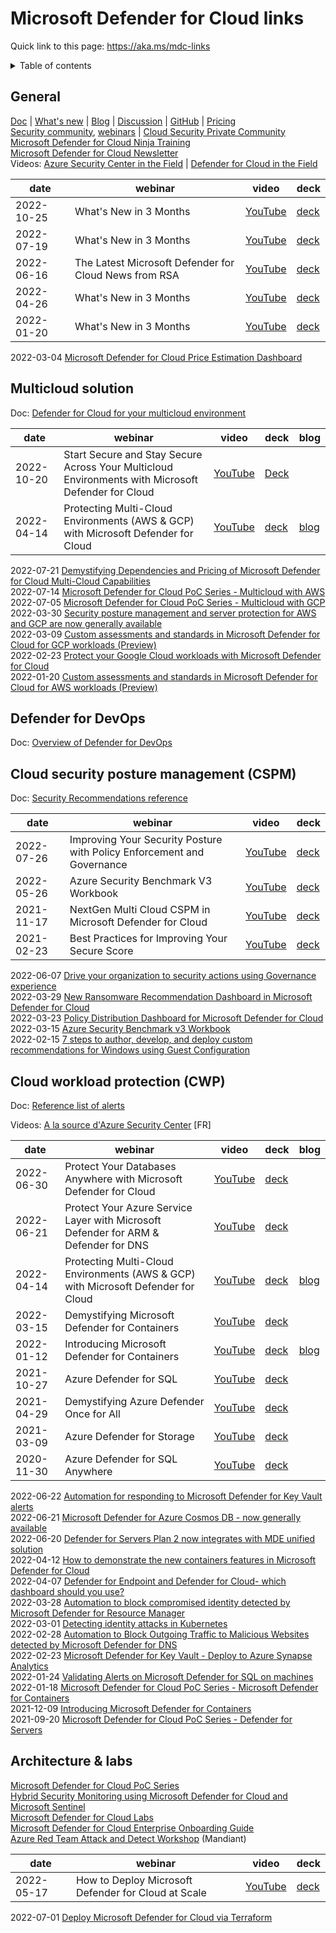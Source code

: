 # Microsoft Defender for Cloud links

Quick link to this page: https://aka.ms/mdc-links

<details><summary>Table of contents</summary>

* [General](#general)
* [Multicloud solution](#multicloud)
* [Defender for DevOps](#devops)
* [Security posture](#CSPM)
* [Workload protection](#CWP)
* [Architecture](#architecture)

</details>

<a name="general"></a>

## General
[Doc](https://docs.microsoft.com/en-us/azure/defender-for-cloud/) | [What's new](https://docs.microsoft.com/en-us/azure/defender-for-cloud/release-notes) | [Blog](https://techcommunity.microsoft.com/t5/microsoft-defender-for-cloud/bg-p/MicrosoftDefenderCloudBlog) | [Discussion](https://techcommunity.microsoft.com/t5/microsoft-defender-for-cloud/bd-p/MicrosoftDefenderCloud) | [GitHub](https://github.com/Azure/Microsoft-Defender-for-Cloud) | [Pricing](https://azure.microsoft.com/en-us/pricing/details/defender-for-cloud/)  
[Security community](http://aka.ms/securitycommunity), [webinars](https://techcommunity.microsoft.com/t5/security-compliance-and-identity/recordings-security-community-webinars/ba-p/2865990) | [Cloud Security Private Community](https://aka.ms/PrSecCom)  
[Microsoft Defender for Cloud Ninja Training](https://aka.ms/mdfcninja)  
[Microsoft Defender for Cloud Newsletter](https://aka.ms/MDFCNewsSubscribe)  
Videos: [Azure Security Center in the Field](https://aka.ms/ascinthefield) | [Defender for Cloud in the Field](https://aka.ms/mdfcinthefield)

| date | webinar | video | deck |
| ---- | ------- | ----- | ---- |
| 2022-10-25 | What's New in 3 Months | [YouTube](https://youtu.be/yoJS2A0U9q4) | [deck](https://1drv.ms/b/s!AnEPjr8tHcNmmgX9NmQYfFUObuyf?e=8IkU7H) |
| 2022-07-19 | What's New in 3 Months | [YouTube](https://youtu.be/XWadW1R4BmY) | [deck](https://1drv.ms/b/s!AnEPjr8tHcNmljESTscuY1sZWlYz?e=hSfohZ) |
| 2022-06-16 | The Latest Microsoft Defender for Cloud News from RSA | [YouTube](https://youtu.be/r3w6HVPx3kM) | [deck](https://1drv.ms/b/s!AnEPjr8tHcNmlSv98FS7rXWQwJpX?e=vVILW6) |
| 2022-04-26 | What's New in 3 Months | [YouTube](https://youtu.be/mr0VpHPG0Nw) | [deck](https://1drv.ms/b/s!AnEPjr8tHcNmlDTt5WDD4_EOb-kX?e=ID3g4w) |
| 2022-01-20 | What's New in 3 Months | [YouTube](https://youtu.be/Hdlgajm6TrQ) | [deck](https://1drv.ms/b/s!AnEPjr8tHcNmkl07JpGza_SV8O5f?e=7LDLvP) |

2022-03-04 [Microsoft Defender for Cloud Price Estimation Dashboard](https://techcommunity.microsoft.com/t5/microsoft-defender-for-cloud/microsoft-defender-for-cloud-price-estimation-dashboard/ba-p/3247622)

<a name="multicloud"></a>

## Multicloud solution

Doc: [Defender for Cloud for your multicloud environment](https://docs.microsoft.com/en-us/azure/defender-for-cloud/multicloud)

| date | webinar | video | deck | blog |
| ---- | ------- | ----- | ---- | ---- |
| 2022-10-20 | Start Secure and Stay Secure Across Your Multicloud Environments with Microsoft Defender for Cloud | [YouTube](https://youtu.be/yoJS2A0U9q4) | [Deck](https://1drv.ms/b/s!AnEPjr8tHcNmmgX9NmQYfFUObuyf?e=8IkU7H) | |
| 2022-04-14 | Protecting Multi-Cloud Environments (AWS & GCP) with Microsoft Defender for Cloud | [YouTube](https://youtu.be/bVsifz3ZyPY) | [deck](https://1drv.ms/b/s!AnEPjr8tHcNmlCZcvRTe0sZebrBO?e=ING5qD) | [blog](https://techcommunity.microsoft.com/t5/microsoft-defender-for-cloud/security-posture-management-and-server-protection-for-aws-and/ba-p/3271388) |

2022-07-21 [Demystifying Dependencies and Pricing of Microsoft Defender for Cloud Multi-Cloud Capabilities](https://techcommunity.microsoft.com/t5/microsoft-defender-for-cloud/demystifying-dependencies-and-pricing-of-microsoft-defender-for/ba-p/3579250)  
2022-07-14 [Microsoft Defender for Cloud PoC Series - Multicloud with AWS](https://techcommunity.microsoft.com/t5/microsoft-defender-for-cloud/microsoft-defender-for-cloud-poc-series-multicloud-with-aws/ba-p/3573206)  
2022-07-05 [Microsoft Defender for Cloud PoC Series - Multicloud with GCP](https://techcommunity.microsoft.com/t5/microsoft-defender-for-cloud/microsoft-defender-for-cloud-poc-series-multicloud-with-gcp/ba-p/3565709)  
2022-03-30 [Security posture management and server protection for AWS and GCP are now generally available](https://techcommunity.microsoft.com/t5/microsoft-defender-for-cloud/security-posture-management-and-server-protection-for-aws-and/ba-p/3271388)  
2022-03-09 [Custom assessments and standards in Microsoft Defender for Cloud for GCP workloads (Preview)](https://techcommunity.microsoft.com/t5/microsoft-defender-for-cloud/custom-assessments-and-standards-in-microsoft-defender-for-cloud/ba-p/3251252)  
2022-02-23 [Protect your Google Cloud workloads with Microsoft Defender for Cloud](https://techcommunity.microsoft.com/t5/microsoft-defender-for-cloud/protect-your-google-cloud-workloads-with-microsoft-defender-for/ba-p/3073360)  
2022-01-20 [Custom assessments and standards in Microsoft Defender for Cloud for AWS workloads (Preview)](https://techcommunity.microsoft.com/t5/microsoft-defender-for-cloud/custom-assessments-and-standards-in-microsoft-defender-for-cloud/ba-p/3066575)

<a name="devops"></a>

## Defender for DevOps

Doc: [Overview of Defender for DevOps](https://learn.microsoft.com/en-us/azure/defender-for-cloud/defender-for-devops-introduction)


<a name="CSPM"></a>

## Cloud security posture management (CSPM)

Doc: [Security Recommendations reference](https://docs.microsoft.com/en-us/azure/defender-for-cloud/recommendations-reference)


| date | webinar | video | deck |
| ---- | ------- | ----- | ---- |
| 2022-07-26 | Improving Your Security Posture with Policy Enforcement and Governance | [YouTube](https://youtu.be/mqyOhHcGozs) | [deck](https://1drv.ms/b/s!AnEPjr8tHcNmllywMjceW8kalIIC?e=HzK0Hm) |
| 2022-05-26 | Azure Security Benchmark V3 Workbook | [YouTube](https://youtu.be/WW4XI4qQSvM) | [deck](https://1drv.ms/b/s!AnEPjr8tHcNmlQexPqgm8EKgKPds?e=YlrlTi) |
| 2021-11-17 | NextGen Multi Cloud CSPM in Microsoft Defender for Cloud | [YouTube](https://youtu.be/mC3C38L3KEI) | [deck](https://1drv.ms/b/s!AnEPjr8tHcNmkTseStXrj72dpO-t?e=7UNlub) |
| 2021-02-23 |  Best Practices for Improving Your Secure Score | [YouTube](https://youtu.be/jcrVqFd5KN4) | [deck](https://1drv.ms/b/s!AnEPjr8tHcNmhmop4sIci4-vqEke) |

2022-06-07 [Drive your organization to security actions using Governance experience](https://techcommunity.microsoft.com/t5/microsoft-defender-for-cloud/drive-your-organization-to-security-actions-using-governance/ba-p/3477265)  
2022-03-29 [New Ransomware Recommendation Dashboard in Microsoft Defender for Cloud](https://techcommunity.microsoft.com/t5/microsoft-defender-for-cloud/new-ransomware-recommendation-dashboard-in-microsoft-defender/ba-p/3270472)  
2022-03-23 [Policy Distribution Dashboard for Microsoft Defender for Cloud](https://techcommunity.microsoft.com/t5/microsoft-defender-for-cloud/policy-distribution-dashboard-for-microsoft-defender-for-cloud/ba-p/3264712)  
2022-03-15 [Azure Security Benchmark v3 Workbook](https://techcommunity.microsoft.com/t5/microsoft-defender-for-cloud/azure-security-benchmark-v3-workbook/ba-p/3257673)  
2022-02-15 [7 steps to author, develop, and deploy custom recommendations for Windows using Guest Configuration](https://techcommunity.microsoft.com/t5/microsoft-defender-for-cloud/7-steps-to-author-develop-and-deploy-custom-recommendations-for/ba-p/3166026)


<a name="CWP"></a>

## Cloud workload protection (CWP)

Doc: [Reference list of alerts](https://docs.microsoft.com/en-us/azure/defender-for-cloud/alerts-reference)

Videos: [A la source d'Azure Security Center](https://www.youtube.com/playlist?list=PLnQ8_FdCQrSntBmCpZfC5Za6zIsREuWZ3) [FR]

| date | webinar | video | deck | blog |
| ---- | ------- | ----- | ---- | ---- |
| 2022-06-30 | Protect Your Databases Anywhere with Microsoft Defender for Cloud | [YouTube](https://youtu.be/awp_0FDXFB0) | [deck](https://1drv.ms/b/s!AnEPjr8tHcNmlWS29-Jww-MpZqdj?e=7XvwPr) |
| 2022-06-21 | Protect Your Azure Service Layer with Microsoft Defender for ARM & Defender for DNS | [YouTube](https://youtu.be/eSkvWLZ2viE) | [deck](https://1drv.ms/b/s!AnEPjr8tHcNmlTU8f-xU_HLyK-DD?e=fDRjWB) |
| 2022-04-14 | Protecting Multi-Cloud Environments (AWS & GCP) with Microsoft Defender for Cloud | [YouTube](https://youtu.be/bVsifz3ZyPY) | [deck](https://1drv.ms/b/s!AnEPjr8tHcNmlCZcvRTe0sZebrBO?e=ING5qD) | [blog](https://techcommunity.microsoft.com/t5/microsoft-defender-for-cloud/security-posture-management-and-server-protection-for-aws-and/ba-p/3271388) |
| 2022-03-15 | Demystifying Microsoft Defender for Containers | [YouTube](https://youtu.be/TmoS0tVwpAM) | [deck](https://1drv.ms/b/s!AnEPjr8tHcNmkyjJrQqkRd61fmJ7?e=tvasAU) | |
| 2022-01-12 | Introducing Microsoft Defender for Containers | [YouTube](https://youtu.be/lCxhu07o28o) | [deck](https://1drv.ms/p/s!AnEPjr8tHcNmkkInoM2w09ZWjcX4?e=hY4sRF) | [blog](https://techcommunity.microsoft.com/t5/microsoft-defender-for-cloud/introducing-microsoft-defender-for-containers/ba-p/2952317) |
| 2021-10-27 | Azure Defender for SQL | [YouTube](https://youtu.be/yBbBbO1mvRs) | [deck](https://1drv.ms/b/s!AnEPjr8tHcNmj3cvpqavyQAajZ1i?e=uAKVFw) |
| 2021-04-29 | Demystifying Azure Defender Once for All | [YouTube](https://youtu.be/1_49cUnWRjs) | [deck](https://1drv.ms/b/s!AnEPjr8tHcNmiAqykRERLojVN6ah?e=CHGHZU) |
| 2021-03-09 | Azure Defender for Storage | [YouTube](https://youtu.be/02KSB8Yu5yQ) | [deck](https://1drv.ms/b/s!AnEPjr8tHcNmhno2a4z4CcSY1coN) |
| 2020-11-30 | Azure Defender for SQL Anywhere | [YouTube](https://youtu.be/WRtmP9cVinI) | [deck](https://1drv.ms/b/s!AnEPjr8tHcNmhVOTrnF1LCWkt50U) |

2022-06-22 [Automation for responding to Microsoft Defender for Key Vault alerts](https://techcommunity.microsoft.com/t5/microsoft-defender-for-cloud/automation-for-responding-to-microsoft-defender-for-key-vault/ba-p/3539417)  
2022-06-21 [Microsoft Defender for Azure Cosmos DB - now generally available](https://techcommunity.microsoft.com/t5/microsoft-defender-for-cloud/microsoft-defender-for-azure-cosmos-db-now-generally-available/ba-p/3530222)  
2022-06-20 [Defender for Servers Plan 2 now integrates with MDE unified solution](https://techcommunity.microsoft.com/t5/microsoft-defender-for-cloud/defender-for-servers-plan-2-now-integrates-with-mde-unified/ba-p/3527534)  
2022-04-12 [How to demonstrate the new containers features in Microsoft Defender for Cloud](https://techcommunity.microsoft.com/t5/microsoft-defender-for-cloud/how-to-demonstrate-the-new-containers-features-in-microsoft/ba-p/3281172)  
2022-04-07 [Defender for Endpoint and Defender for Cloud- which dashboard should you use?](https://techcommunity.microsoft.com/t5/microsoft-defender-for-cloud/defender-for-endpoint-and-defender-for-cloud-which-dashboard/ba-p/3279558)  
2022-03-28 [Automation to block compromised identity detected by Microsoft Defender for Resource Manager](https://techcommunity.microsoft.com/t5/microsoft-defender-for-cloud/automation-to-block-compromised-identity-detected-by-microsoft/ba-p/3269257)  
2022-03-01 [Detecting identity attacks in Kubernetes](https://techcommunity.microsoft.com/t5/microsoft-defender-for-cloud/detecting-identity-attacks-in-kubernetes/ba-p/3232340)  
2022-02-28 [Automation to Block Outgoing Traffic to Malicious Websites detected by Microsoft Defender for DNS](https://techcommunity.microsoft.com/t5/microsoft-defender-for-cloud/automation-to-block-outgoing-traffic-to-malicious-websites/ba-p/3223286)  
2022-02-23 [Microsoft Defender for Key Vault - Deploy to Azure Synapse Analytics](https://techcommunity.microsoft.com/t5/microsoft-defender-for-cloud/microsoft-defender-for-key-vault-deploy-to-azure-synapse/ba-p/3201308)  
2022-01-24 [Validating Alerts on Microsoft Defender for SQL on machines](https://techcommunity.microsoft.com/t5/microsoft-defender-for-cloud/validating-alerts-on-microsoft-defender-for-sql-on-machines/ba-p/3070714)  
2022-01-18 [Microsoft Defender for Cloud PoC Series - Microsoft Defender for Containers](https://techcommunity.microsoft.com/t5/microsoft-defender-for-cloud/microsoft-defender-for-cloud-poc-series-microsoft-defender-for/ba-p/3064644)  
2021-12-09 [Introducing Microsoft Defender for Containers](https://techcommunity.microsoft.com/t5/microsoft-defender-for-cloud/introducing-microsoft-defender-for-containers/ba-p/2952317)  
2021-09-20 [Microsoft Defender for Cloud PoC Series - Defender for Servers](https://techcommunity.microsoft.com/t5/microsoft-defender-for-cloud/microsoft-defender-for-cloud-poc-series-defender-for-servers/ba-p/2767508)


<a name="architecture"></a>

## Architecture & labs

[Microsoft Defender for Cloud PoC Series](https://aka.ms/ascpoc)  
[Hybrid Security Monitoring using Microsoft Defender for Cloud and Microsoft Sentinel](https://docs.microsoft.com/en-us/azure/architecture/hybrid/hybrid-security-monitoring)  
[Microsoft Defender for Cloud Labs](https://aka.ms/asclabs)  
[Microsoft Defender for Cloud Enterprise Onboarding Guide](http://aka.ms/ASCOnboarding)  
[Azure Red Team Attack and Detect Workshop](https://github.com/mandiant/Azure_Workshop) (Mandiant)

| date | webinar | video | deck |
| ---- | ------- | ----- | ---- |
| 2022-05-17 | How to Deploy Microsoft Defender for Cloud at Scale | [YouTube](https://youtu.be/o9wHIS_QLJE) | [deck](https://1drv.ms/b/s!AnEPjr8tHcNmlGeM5aX_k7AWBTG5?e=ot3fph) |

2022-07-01 [Deploy Microsoft Defender for Cloud via Terraform](https://techcommunity.microsoft.com/t5/microsoft-defender-for-cloud/deploy-microsoft-defender-for-cloud-via-terraform/ba-p/3563710)

